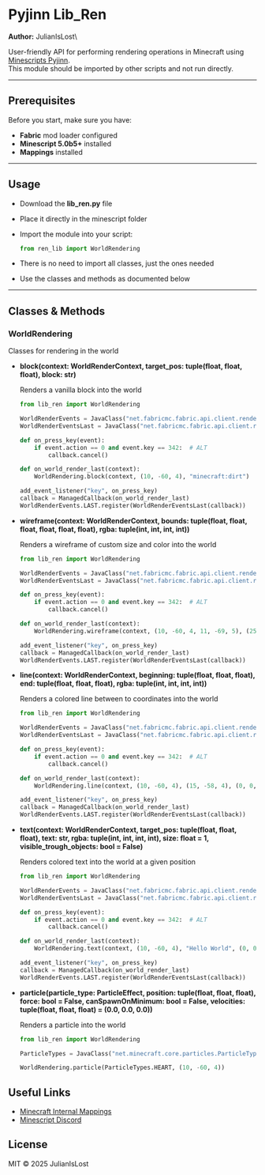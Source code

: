 # Pyjinn Lib_Ren

**Author:** JulianIsLost\

User-friendly API for performing rendering operations in Minecraft using [Minescripts Pyjinn](https://minescript.net/pyjinn/).  
This module should be imported by other scripts and not run directly.

---

## Prerequisites

Before you start, make sure you have:

- **Fabric** mod loader configured
- **Minescript 5.0b5+** installed
- **Mappings** installed

---

## Usage

- Download the **lib_ren.py** file
- Place it directly in the minescript folder
- Import the module into your script:
  
  ```python
  from ren_lib import WorldRendering
  ```
- There is no need to import all classes, just the ones needed
- Use the classes and methods as documented below

---

## Classes & Methods

###  WorldRendering

Classes for rendering in the world

- **block(context: WorldRenderContext, target_pos: tuple(float, float, float), block: str)**
  
  Renders a vanilla block into the world

  ```python
  from lib_ren import WorldRendering

  WorldRenderEvents = JavaClass("net.fabricmc.fabric.api.client.rendering.v1.WorldRenderEvents") # type: ignore
  WorldRenderEventsLast = JavaClass("net.fabricmc.fabric.api.client.rendering.v1.WorldRenderEvents$Last") # type: ignore

  def on_press_key(event):
      if event.action == 0 and event.key == 342:  # ALT
          callback.cancel()

  def on_world_render_last(context):
      WorldRendering.block(context, (10, -60, 4), "minecraft:dirt")

  add_event_listener("key", on_press_key)
  callback = ManagedCallback(on_world_render_last)
  WorldRenderEvents.LAST.register(WorldRenderEventsLast(callback))
  ```

  
- **wireframe(context: WorldRenderContext, bounds: tuple(float, float, float, float, float, float), rgba: tuple(int, int, int, int))**
  
  Renders a wireframe of custom size and color into the world

  ```python
  from lib_ren import WorldRendering

  WorldRenderEvents = JavaClass("net.fabricmc.fabric.api.client.rendering.v1.WorldRenderEvents") # type: ignore
  WorldRenderEventsLast = JavaClass("net.fabricmc.fabric.api.client.rendering.v1.WorldRenderEvents$Last") # type: ignore

  def on_press_key(event):
      if event.action == 0 and event.key == 342:  # ALT
          callback.cancel()

  def on_world_render_last(context):
      WorldRendering.wireframe(context, (10, -60, 4, 11, -69, 5), (255, 0, 0, 255))

  add_event_listener("key", on_press_key)
  callback = ManagedCallback(on_world_render_last)
  WorldRenderEvents.LAST.register(WorldRenderEventsLast(callback))
  ```
  
- **line(context: WorldRenderContext, beginning: tuple(float, float, float), end: tuple(float, float, float), rgba: tuple(int, int, int, int))**
  
  Renders a colored line between to coordinates into the world

  ```python
  from lib_ren import WorldRendering

  WorldRenderEvents = JavaClass("net.fabricmc.fabric.api.client.rendering.v1.WorldRenderEvents") # type: ignore
  WorldRenderEventsLast = JavaClass("net.fabricmc.fabric.api.client.rendering.v1.WorldRenderEvents$Last") # type: ignore

  def on_press_key(event):
      if event.action == 0 and event.key == 342:  # ALT
          callback.cancel()

  def on_world_render_last(context):
      WorldRendering.line(context, (10, -60, 4), (15, -58, 4), (0, 0, 0, 255))

  add_event_listener("key", on_press_key)
  callback = ManagedCallback(on_world_render_last)
  WorldRenderEvents.LAST.register(WorldRenderEventsLast(callback))
  ```

- **text(context: WorldRenderContext, target_pos: tuple(float, float, float), text: str, rgba: tuple(int, int, int, int), size: float = 1, visible_trough_objects: bool = False)**
  
  Renders colored text into the world at a given position

  ```python
  from lib_ren import WorldRendering

  WorldRenderEvents = JavaClass("net.fabricmc.fabric.api.client.rendering.v1.WorldRenderEvents") # type: ignore
  WorldRenderEventsLast = JavaClass("net.fabricmc.fabric.api.client.rendering.v1.WorldRenderEvents$Last") # type: ignore

  def on_press_key(event):
      if event.action == 0 and event.key == 342:  # ALT
          callback.cancel()

  def on_world_render_last(context):
      WorldRendering.text(context, (10, -60, 4), "Hello World", (0, 0, 0, 255))

  add_event_listener("key", on_press_key)
  callback = ManagedCallback(on_world_render_last)
  WorldRenderEvents.LAST.register(WorldRenderEventsLast(callback))
  ```

- **particle(particle_type: ParticleEffect, position: tuple(float, float, float), force: bool = False, canSpawnOnMinimum: bool = False, velocities: tuple(float, float, float) = (0.0, 0.0, 0.0))**
  
  Renders a particle into the world

  ```python
  from lib_ren import WorldRendering

  ParticleTypes = JavaClass("net.minecraft.core.particles.ParticleTypes") # type: ignore

  WorldRendering.particle(ParticleTypes.HEART, (10, -60, 4))
  ```

## Useful Links

- [Minecraft Internal Mappings](https://mappings.dev) 
- [Minescript Discord](https://discord.gg/NjcyvrHTze)

## License

MIT © 2025 JulianIsLost
